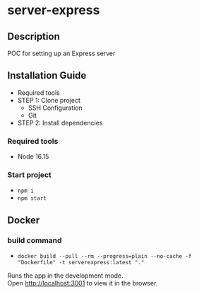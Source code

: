 # server-express

## Description
POC for setting up an Express server

## Installation Guide

- Required tools
- STEP 1: Clone project
    - SSH Configuration
    - Git
- STEP 2: Install dependencies

### Required tools

- Node 16.15

### Start project
- `npm i`
- `npm start`

## Docker
### build command
- `docker build --pull --rm --progress=plain --no-cache -f "Dockerfile" -t serverexpress:latest "."`

Runs the app in the development mode.<br />
Open [http://localhost:3001](http://localhost:3001) to view it in the browser.

